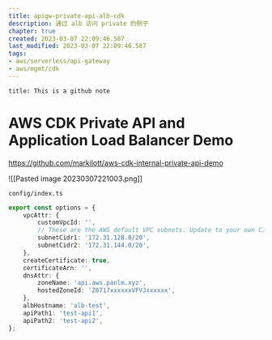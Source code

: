 ```yaml
---
title: apigw-private-api-alb-cdk
description: 通过 alb 访问 private 的例子
chapter: true
created: 2023-03-07 22:09:46.587
last_modified: 2023-03-07 22:09:46.587
tags: 
- aws/serverless/api-gateway 
- aws/mgmt/cdk 
---
```

```ad-attention
title: This is a github note

```
# AWS CDK Private API and Application Load Balancer Demo

https://github.com/markilott/aws-cdk-internal-private-api-demo

![[Pasted image 20230307221003.png]]

`config/index.ts`
```ts
export const options = {
    vpcAttr: {
        customVpcId: '',
        // These are the AWS default VPC subnets. Update to your own CIDR's if using a custom VPC
        subnetCidr1: '172.31.128.0/20',
        subnetCidr2: '172.31.144.0/20',
    },
    createCertificate: true,
    certificateArn: '',
    dnsAttr: {
        zoneName: 'api.aws.panlm.xyz',
        hostedZoneId: 'Z0717xxxxxxVFVJxxxxxx',
    },
    albHostname: 'alb-test',
    apiPath1: 'test-api1',
    apiPath2: 'test-api2',
};

```






